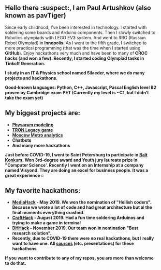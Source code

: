 ## Hello there :suspect:, I am Paul Artushkov (also known as pavTiger)
Since early childhood, I've been interested in technology. I started with soldering some boards and Arduino components. 
Then I slowly switched to Robotics olympiads with LEGO EV3 system. And went to RRO (Russian Robot Olympiad) in <b>Innopolis</b>. 
As I went to the fifth grade, I switched to more practical programming (that was the time when I started using <b>GitHub</b>). 
Enjoy hackathons very much and have been to many of <b>CROC<b> hacks (and won a few). Recently, I started coding Olympiad tasks in <b>Tinkoff Generation<b>.

I study in an IT & Physics school named Silaeder, where we do many projects and hackathons.

Good-known languages: Python, C++, Javascript, Pascal
English level B2 proven by Cambridge exam PET (Currently my level is ~C1, but I didn't take the exam yet)

## My biggest projects are:
* [Physarum modeling](https://github.com/physarumAdv)
* [TRON Legacy game](https://github.com/light-merch/TRON_multiplayer)
* [Moscow Metro analytics](https://github.com/pavtiger/Moscow-Underground-Analysus)
* Chatbots
* And many more hackathons

Just before COVID-19, I went to Saint Petersburg to participate in [Balt Konkurs](https://baltkonkurs.ru). Won 3rd-degree award and Youth jury laureate prize in "Computer Science'.
Recently I went on an Internship at a company named Visyond.
They are doing an excel for business people. It was a great experience☺️


## My favorite hackathons:
* [MediaHack](http://mediahack.me) - May 2019. We won the nomination of "Hellish coders". Because we wrote a lot of code and had great architecture but al the final moments everything crashed.
* [CraftHack](https://crafthack.me) - August 2019. Had a fun time soldering Arduinos and trying to make a game in terminal
* [DHHack](https://dhhack.ru) - November 2019. Our team won in nomination "Best research solution".
* Recently, due to COVID-19 there were no real hackathons, but I really want to have one.
All [sources](https://drive.google.com/drive/folders/1Y5jziR-H5-SE5bgzEbWFj7at5dIC8yY6?usp=sharing) (etc. presentations) for these hackathons


If you want to contribute to any of my repos, you are more than welcome to do that.
